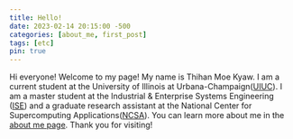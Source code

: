 ```yaml
---
title: Hello!
date: 2023-02-14 20:15:00 -500
categories: [about_me, first_post]
tags: [etc]
pin: true
---
```


Hi everyone! Welcome to my page! My name is Thihan Moe Kyaw. I am a current student
at the University of Illinois at Urbana-Champaign([UIUC](https://illinois.edu/)). I am a
master student at the Industrial & Enterprise Systems Engineering ([ISE](https://ise.illinois.edu/))
and a graduate research assistant at the National Center for Supercomputing Applications([NCSA](https://www.ncsa.illinois.edu/)). You can learn more about me in the [about me page](https://thihanmoekyaw.github.io/about/). Thank you for visiting!
